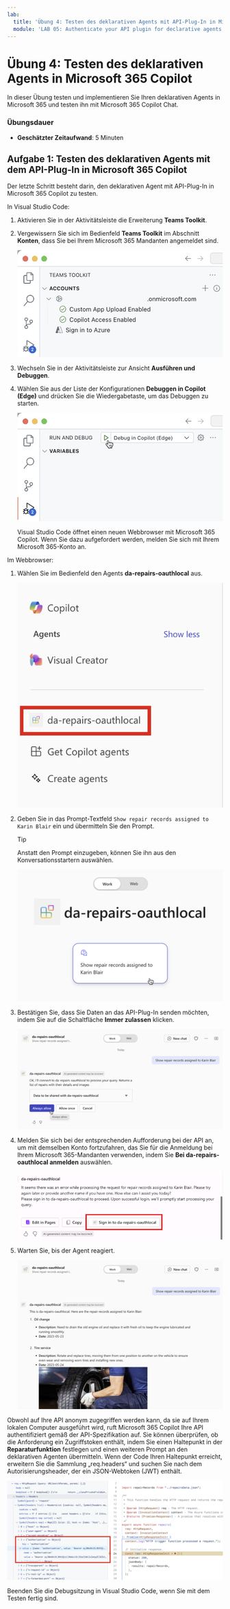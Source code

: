 ```yaml
---
lab:
  title: 'Übung 4: Testen des deklarativen Agents mit API-Plug-In in Microsoft 365 Copilot Chat'
  module: 'LAB 05: Authenticate your API plugin for declarative agents with secured APIs'
---
```


# Übung 4: Testen des deklarativen Agents in Microsoft 365 Copilot

In dieser Übung testen und implementieren Sie Ihren deklarativen Agents in Microsoft 365 und testen ihn mit Microsoft 365 Copilot Chat.

### Übungsdauer

- **Geschätzter Zeitaufwand**: 5 Minuten

## Aufgabe 1: Testen des deklarativen Agents mit dem API-Plug-In in Microsoft 365 Copilot

Der letzte Schritt besteht darin, den deklarativen Agent mit API-Plug-In in Microsoft 365 Copilot zu testen.

In Visual Studio Code:

1. Aktivieren Sie in der Aktivitätsleiste die Erweiterung **Teams Toolkit**.
1. Vergewissern Sie sich im Bedienfeld **Teams Toolkit** im Abschnitt **Konten**, dass Sie bei Ihrem Microsoft 365 Mandanten angemeldet sind.

    ![Screenshot des Teams-Toolkits mit dem Status der Verbindung mit Microsoft 365.](../media/LAB_05/3-teams-toolkit-account.png)

1. Wechseln Sie in der Aktivitätsleiste zur Ansicht **Ausführen und Debuggen**.
1. Wählen Sie aus der Liste der Konfigurationen **Debuggen in Copilot (Edge)** und drücken Sie die Wiedergabetaste, um das Debuggen zu starten.

    ![Screenshot der Debug-Option in Visual Studio Code.](../media/LAB_05/3-vs-code-debug.png)

    Visual Studio Code öffnet einen neuen Webbrowser mit Microsoft 365 Copilot. Wenn Sie dazu aufgefordert werden, melden Sie sich mit Ihrem Microsoft 365-Konto an.

Im Webbrowser:

1. Wählen Sie im Bedienfeld den Agents **da-repairs-oauthlocal** aus.

    ![Screenshot des benutzerdefinierten Agents, der in Microsoft 365 Copilot angezeigt wird.](../media/LAB_05/5-copilot-agent-sidebar.png)

1. Geben Sie in das Prompt-Textfeld `Show repair records assigned to Karin Blair` ein und übermitteln Sie den Prompt.

    > [!TIP]
    > Anstatt den Prompt einzugeben, können Sie ihn aus den Konversationsstartern auswählen.

    ![Screenshot einer Unterhaltung, die im benutzerdefinierten deklarativen Agent gestartet wurde.](../media/LAB_05/5-conversation-starter.png)

1. Bestätigen Sie, dass Sie Daten an das API-Plug-In senden möchten, indem Sie auf die Schaltfläche **Immer zulassen** klicken.

    ![Screenshot des Prompts, um das Senden von Daten an die API zuzulassen.](../media/LAB_05/5-allow-data.png)

1. Melden Sie sich bei der entsprechenden Aufforderung bei der API an, um mit demselben Konto fortzufahren, das Sie für die Anmeldung bei Ihrem Microsoft 365-Mandanten verwenden, indem Sie **Bei da-repairs-oauthlocal anmelden** auswählen.

    ![Screenshot der Aufforderung zum Anmelden bei der App, die die API sichert.](../media/LAB_05/5-sign-in.png)

1. Warten Sie, bis der Agent reagiert.

    ![Screenshot der Antwort des deklarativen Agents auf die Aufforderung des Benutzers/der Benutzerin.](../media/LAB_05/5-agent-response.png)

Obwohl auf Ihre API anonym zugegriffen werden kann, da sie auf Ihrem lokalen Computer ausgeführt wird, ruft Microsoft 365 Copilot Ihre API authentifiziert gemäß der API-Spezifikation auf. Sie können überprüfen, ob die Anforderung ein Zugriffstoken enthält, indem Sie einen Haltepunkt in der **Reparaturfunktion** festlegen und einen weiteren Prompt an den deklarativen Agenten übermitteln. Wenn der Code Ihren Haltepunkt erreicht, erweitern Sie die Sammlung „req.headers“ und suchen Sie nach dem Autorisierungsheader, der ein JSON-Webtoken (JWT) enthält.

![Screenshot von Visual Studio Code mit einem Haltepunkt und dem Debugbereich mit dem Autorisierungsheader für die eingehende Anforderung.](../media/LAB_05/5-vs-code-breakpoint-jwt.png)

Beenden Sie die Debugsitzung in Visual Studio Code, wenn Sie mit dem Testen fertig sind.
